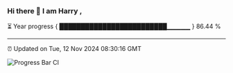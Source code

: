 ### Hi there 👋 I am Harry , 

⏳ Year progress { █████████████████████████▁▁▁▁▁ } 86.44 %

---

⏰ Updated on Tue, 12 Nov 2024 08:30:16 GMT

![Progress Bar CI](https://github.com/duykhang68/duykhang68/workflows/Progress%20Bar%20CI/badge.svg)
